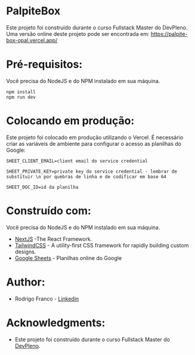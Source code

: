 # PalpiteBox
Este projeto foi construído durante o curso Fullstack Master do DevPleno. Uma versão online deste projeto pode ser encontrada em: 
https://palpite-box-opal.vercel.app/

# Pré-requisitos:
Você precisa do NodeJS e do NPM instalado em sua máquina.

```
npm install
npm run dev
```

# Colocando em produção:
Este projeto foi colocado em produção utilizando o Vercel. É necessário criar as variáveis de ambiente para configurar o acesso as planilhas do Google:

```
SHEET_CLIENT_EMAIL=client email do service credential

SHEET_PRIVATE_KEY=private key do service credential - lembrar de substituir \n por quebras de linha e de codificar em base 64

SHEET_DOC_ID=id da planilha
```

# Construído com:
Você precisa do NodeJS e do NPM instalado em sua máquina.

- [NextJS](https://nextjs.org/) -The React Framework.
- [TailwindCSS](https://tailwindcss.com/) - A utility-first CSS framework for rapidly building custom designs.
- [Google Sheets](https://www.google.com/sheets/about/) - Planilhas online do Google

# Author:

- Rodrigo Franco - [Linkedin](https://br.linkedin.com/in/rodrigofrancodelima)

# Acknowledgments:

- Este projeto foi construído durante o curso Fullstack Master do [DevPleno](https://devpleno.com/).